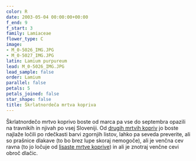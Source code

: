 ```yaml
---
color: R
date: 2003-05-04 00:00:00+00:00
f_end: 9
f_start: 3
family: Lamiaceae
flower_type: C
image:
- M_0-5026_IMG.JPG
- M_0-5027_IMG.JPG
latin: Lamium purpureum
lead: M_0-5026_IMG.JPG
lead_sample: false
order: Lamium
parallel: false
petals: 5
petals_joined: false
star_shape: false
title: Škrlatnordeča mrtva kopriva
---
```

Škrlatnordečo mrtvo koprivo boste od marca pa vse do septembra opazili na travnikih in njivah po vsej Sloveniji. Od [drugih mrtvih kopriv](../genus/lamium/) jo boste najlaže ločili po rdečkasti barvi zgornjih listov, lahko pa seveda preverite, ali so prašnice dlakave (to bo brez lupe skoraj nemogoče), ali je venčna cev ravna (to jo ločuje od [lisaste mrtve koprive](../lamiummaculatum/)) in ali je znotraj venčne cevi obroč dlačic.
